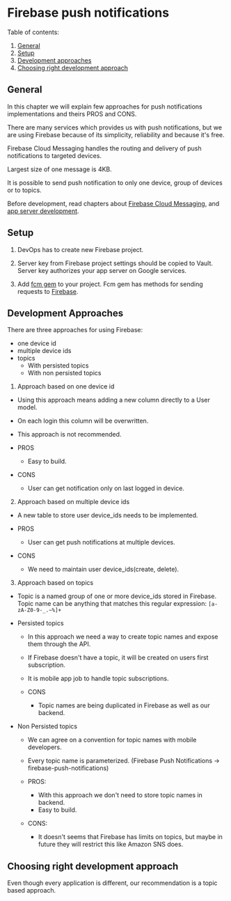 # Firebase push notifications

Table of contents:

1. [General](#general)
2. [Setup](#setup)
3. [Development approaches](#development-approaches)
4. [Choosing right development approach](#choosing-development-approach)

## General
In this chapter we will explain few approaches for push notifications implementations and theirs PROS and CONS.

There are many services which provides us with push notifications, but we are using Firebase because of its simplicity, reliability and because it's free.

Firebase Cloud Messaging handles the routing and delivery of push notifications to targeted devices.

Largest size of one message is 4KB.

It is possible to send push notification to only one device, group of devices or to topics.

Before development, read chapters about [Firebase Cloud Messaging](https://firebase.google.com/docs/cloud-messaging/), and [app server development](https://firebase.google.com/docs/cloud-messaging/server).

## Setup
1. DevOps has to create new Firebase project.

2. Server key from Firebase project settings should be copied to Vault. Server key authorizes your app server on Google services.

3. Add [fcm gem](https://github.com/spacialdb/fcm) to your project. Fcm gem has methods for sending requests to [Firebase](https://firebase.google.com/docs/cloud-messaging/send-message).

## Development Approaches
There are three approaches for using Firebase:

  * one device id
  * multiple device ids
  * topics
    * With persisted topics
    * With non persisted topics


1. Approach based on one device id
 * Using this approach means adding a new column directly to a User model.
 * On each login this column will be overwritten.
 * This approach is not recommended.

 * PROS
    * Easy to build.

 * CONS
    * User can get notification only on last logged in device.

2. Approach based on multiple device ids

  * A new table to store user device_ids needs to be implemented.

  * PROS
    * User can get push notifications at multiple devices.

  * CONS
    * We need to maintain user device_ids(create, delete).

3. Approach based on topics

  * Topic is a named group of one or more device_ids stored in Firebase. Topic name can be anything that matches this regular expression: `[a-zA-Z0-9-_.~%]+`

  * Persisted topics
    * In this approach we need a way to create topic names and expose them through the API.
    * If Firebase doesn't have a topic, it will be created on users first subscription.
    * It is mobile app job to handle topic subscriptions.

    * CONS
      * Topic names are being duplicated in Firebase as well as our backend.

  * Non Persisted topics
    * We can agree on a convention for topic names with mobile developers.
    * Every topic name is parameterized. (Firebase Push Notifications -> firebase-push-notifications)

    * PROS:
      * With this approach we don't need to store topic names in backend.
      * Easy to build.

    * CONS:
      * It doesn't seems that Firebase has limits on topics, but maybe in future they will restrict this like Amazon SNS does.

## Choosing right development approach
Even though every application is different, our recommendation is a topic based approach.
